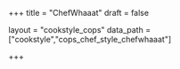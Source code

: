 +++
title = "ChefWhaaat"
draft = false

layout = "cookstyle_cops"
data_path = ["cookstyle","cops_chef_style_chefwhaaat"]

+++

<!-- The content of this page is automatically generated from the
cops_chef_style_chefwhaaat.yml file in github.com/chef/cookstyle/blob/master/docs-chef-io/data/cookstyle/. -->
